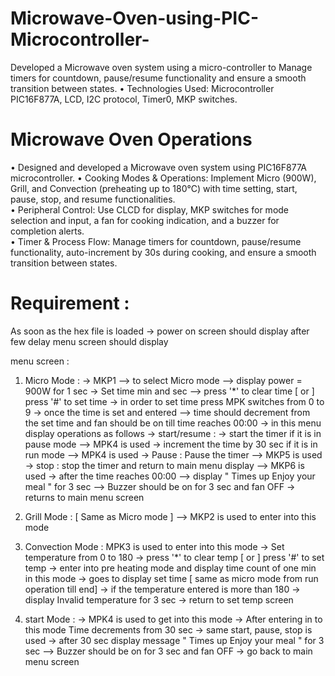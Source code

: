 # Microwave-Oven-using-PIC-Microcontroller-
Developed a Microwave oven system using a micro-controller to Manage timers for countdown,  pause/resume functionality and ensure a smooth transition between states.   • Technologies Used: Microcontroller PIC16F877A, LCD, I2C protocol, Timer0, MKP switches. 
# Microwave Oven Operations                            
• Designed and developed a Microwave oven system using PIC16F877A microcontroller. 
• Cooking Modes & Operations: Implement Micro (900W), Grill, and Convection (preheating up to 
180°C) with time setting, start, pause, stop, and resume functionalities.  
• Peripheral Control: Use CLCD for display, MKP switches for mode selection and input, a fan for 
cooking indication, and a buzzer for completion alerts.  
• Timer & Process Flow: Manage timers for countdown, pause/resume functionality, auto-increment 
by 30s during cooking, and ensure a smooth transition between states. 

# Requirement :
As soon as the hex file is loaded -> power on screen should display after few delay menu screen should display

menu screen :
1. Micro Mode :
-> MKP1 --> to select Micro mode --> display power = 900W for 1 sec
-> Set time min and sec --> press '*' to clear time [ or ] press '#' to set time
-> in order to set time press MPK switches from 0 to 9
-> once the time is set and entered --> time should decrement from the set time and fan should be on till time reaches 00:00
-> in this menu display operations as follows
-> start/resume :
-> start the timer if it is in pause mode --> MPK4 is used
-> increment the time by 30 sec if it is in run mode --> MPK4 is used
-> Pause : Pause the timer --> MKP5 is used
-> stop : stop the timer and return to main menu display --> MKP6 is used
-> after the time reaches 00:00 --> display " Times up Enjoy your meal " for 3 sec --> Buzzer should be on for 3 sec and fan OFF
-> returns to main menu screen

2. Grill Mode : [ Same as Micro mode ] --> MKP2 is used to enter into this mode

3. Convection Mode : MPK3 is used to enter into this mode
-> Set temperature from 0 to 180
-> press '*' to clear temp [ or ] press '#' to set temp
-> enter into pre heating mode and display time count of one min in this mode
-> goes to display set time [ same as micro mode from run operation till end]
-> if the temperature entered is more than 180
-> display Invalid temperature for 3 sec
-> return to set temp screen

4. start Mode :
-> MPK4 is used to get into this mode
-> After entering in to this mode Time decrements from 30 sec
-> same start, pause, stop is used
-> after 30 sec display message " Times up Enjoy your meal " for 3 sec --> Buzzer should be on for 3 sec and fan OFF
-> go back to main menu screen
